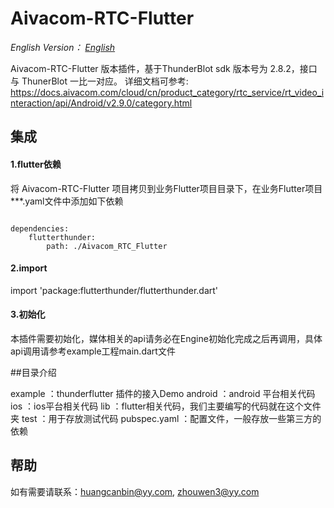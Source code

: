# Aivacom-RTC-Flutter

*English Version： [English](README.en.md)*

Aivacom-RTC-Flutter 版本插件，基于ThunderBlot sdk 版本号为 2.8.2，接口与 ThunerBlot 一比一对应。
详细文档可参考: https://docs.aivacom.com/cloud/cn/product_category/rtc_service/rt_video_interaction/api/Android/v2.9.0/category.html

## 集成
#### 1.flutter依赖

将 Aivacom-RTC-Flutter 项目拷贝到业务Flutter项目目录下，在业务Flutter项目***.yaml文件中添加如下依赖

```

dependencies:
    flutterthunder:
        path: ./Aivacom_RTC_Flutter

```

#### 2.import

import 'package:flutterthunder/flutterthunder.dart'

#### 3.初始化

本插件需要初始化，媒体相关的api请务必在Engine初始化完成之后再调用，具体api调用请参考example工程main.dart文件

##目录介绍

example ：thunderflutter 插件的接入Demo
android ：android 平台相关代码
ios ：ios平台相关代码
lib ：flutter相关代码，我们主要编写的代码就在这个文件夹
test ：用于存放测试代码
pubspec.yaml ：配置文件，一般存放一些第三方的依赖

## 帮助
如有需要请联系：huangcanbin@yy.com, zhouwen3@yy.com


